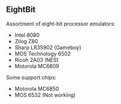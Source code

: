 ## EightBit

Assortment of eight-bit processor emulators:

* Intel 8080
* Zilog Z80
* Sharp LR35902 (Gameboy)
* MOS Technology 6502
* Ricoh 2A03 (NES)
* Motorola MC6809

Some support chips:

* Motorola MC6850
* MOS 6532 (Not working)
